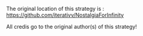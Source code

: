 The original location of this strategy is : https://github.com/iterativv/NostalgiaForInfinity

All credis go to the original author(s) of this strategy!

